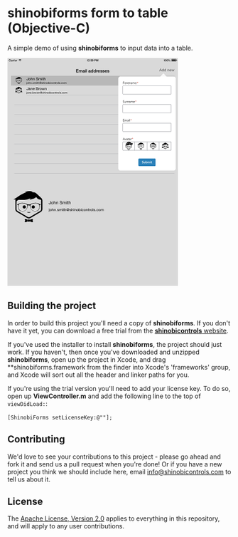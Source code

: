 shinobiforms form to table (Objective-C)
=====================

A simple demo of using **shinobiforms** to input data into a table.

![Screenshot](screenshot.png?raw=true)

Building the project
------------------

In order to build this project you'll need a copy of **shinobiforms**. If you don't have it yet, you can download a free trial from the [**shinobicontrols** website](https://www.shinobicontrols.com/).

If you've used the installer to install **shinobiforms**, the project should just work. If you haven't, then once you've downloaded and unzipped **shinobiforms**, open up the project in Xcode, and drag **shinobiforms.framework from the finder into Xcode's 'frameworks' group, and Xcode will sort out all the header and linker paths for you.

If you're using the trial version you'll need to add your license key. To do so, open up **ViewController.m** and add the following line to the top of `viewDidLoad:`:

    [ShinobiForms setLicenseKey:@""];

Contributing
------------

We'd love to see your contributions to this project - please go ahead and fork it and send us a pull request when you're done! Or if you have a new project you think we should include here, email info@shinobicontrols.com to tell us about it.

License
-------

The [Apache License, Version 2.0](license.txt) applies to everything in this repository, and will apply to any user contributions.

